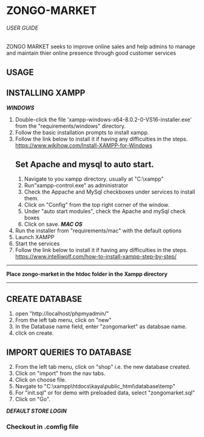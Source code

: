 # ZONGO-MARKET
######  USER GUIDE 
               
ZONGO MARKET seeks to improve online sales and help admins to manage and maintain thier online presence through good customer services


##   USAGE  ##

 ##  INSTALLING XAMPP

***WINDOWS***
1. Double-click the file 'xampp-windows-x64-8.0.2-0-VS16-installer.exe' from the "requirements/windows" directory.
2. Follow the basic installation prompts to install xampp.
3. Follow the link below to install it if having any difficulties in the steps.
    https://www.wikihow.com/Install-XAMPP-for-Windows
    ## Set Apache and mysql to auto start.
    1. Navigate to you xampp directory. usually at "C:\xampp"
    2. Run"xampp-control.exe" as administrator
    3. Check the Appache and MySql checkboxes under services to install them.
    4. Click on "Config" from the top right corner of the window.
    5. Under "auto start modules", check the Apache and mySql check boxes
    6. Click on save.
***MAC OS***
1. Run the installer from "requirements/mac"  with the default options
2. Launch XAMPP
3. Start the services
4. Follow the link below to install it if having any difficulties in the steps.
    https://www.intelliwolf.com/how-to-install-xampp-step-by-step/

**************************
**Place zongo-market in the htdoc folder in the Xampp directory**
**************************


##   CREATE DATABASE
1. open "http://localhost/phpmyadmin/"
2. From the left tab menu, click on "new"
3. In the Database name field, enter "zongomarket" as databsae name.
4. click on create.

##  IMPORT QUERIES TO DATABASE
2. From the left tab menu, click on "shop" i.e. the new database created.
3. Click on "import" from the nav tabs.
3. Click on choose file.
4. Navgate to "C:\xampp\htdocs\kaya\public_html\database\temp" 
5. For "init.sql" or for demo with preloaded data, select "zongomarket.sql"
6. Click on "Go".

***DEFAULT STORE LOGIN***
### Checkout in .comfig file





